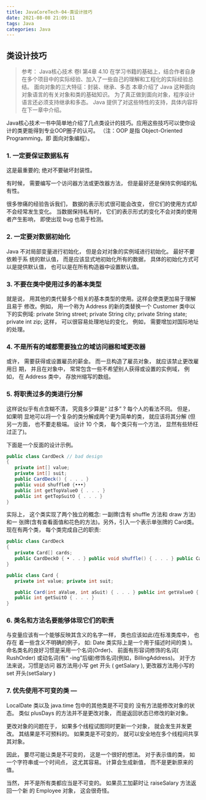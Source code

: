 ```yaml
---
title: JavaCoreTech-04-类设计技巧
date: 2021-08-08 21:09:11
tags: Java
categories: Java
---
```


类设计技巧
------------

> 参考： Java核心技术 卷I 第4章 4.10
> 在学习书籍的基础上，结合作者自身在多个项目中的实际经验、加入了一些自己的理解和工程化的实际经验总结。
> 面向对象的三大特征：封装、继承、多态 
> 本章介绍了 Java 这种面向对象语言的有关对象和类的基础知识。 
> 为了真正做到面向对象，程序设计语言还必须支持继承和多态。 
> Java 提供了对这些特性的支持，具体内容将在下一章中介绍。

Java核心技术一书中简单地介绍了几点类设计的技巧。应用这些技巧可以使你设计的类更能得到专业OOP圈子的认可。
（注：OOP 是指 Object-Oriented Programming，即 面向对象编程）。

### 1. 一定要保证数据私有
   这是最重要的; 绝对不要破坏封装性。
   
有时候， 需要编写一个访问器方法或更改器方法， 但是最好还是保持实例域的私有性。

很多惨痛的经验告诉我们， 数据的表示形式很可能会改变， 但它们的使用方式却不会经常发生变化。
当数据保持私有时， 它们的表示形式的变化不会对类的使用者产生影响， 即使出现 bug 也易于检测。

### 2. 一定要对数据初始化
   Java 不对局部变量进行初始化， 但是会对对象的实例域进行初始化。 
   最好不要依赖于系 统的默认值， 而是应该显式地初始化所有的数据， 具体的初始化方式可以是提供默认值， 也可以是在所有构造器中设置默认值。

### 3. 不要在类中使用过多的基本类型
   就是说， 用其他的类代替多个相关的基本类型的使用。这样会使类更加易于理解且易于 修改。例如， 用一个称为 Address 的新的类替换一个 Customer 类中以下的实例域:
   private String street; private String city; private String state; private int zip;
   这样， 可以很容易处理地址的变化， 例如， 需要增加对国际地址的处理。
   
### 4. 不是所有的域都需要独立的域访问器和域更改器
   或许， 需要获得或设置雇员的薪金。 而一旦构造了雇员对象， 就应该禁止更改雇用日
   期， 并且在对象中， 常常包含一些不希望别人获得或设置的实例域， 例如， 在 Address 类中， 存放州缩写的数组。

### 5. 将职责过多的类进行分解
   这样说似乎有点含糊不清， 究竟多少算是“ 过多” ? 每个人的看法不同。
   但是， 如果明 显地可以将一个复杂的类分解成两个更为简单的类， 就应该将其分解
   (但另一方面， 也不要走极端。 设计 10 个类， 每个类只有一个方法， 显然有些矫枉过正了)。
   
   下面是一个反面的设计示例。
   
```java
public class CardDeck // bad design 
{
   private int[] value;
   private int[] suit;
   public CardDeck() { . . . }
   public void shuffle0 {•••}
   public int getTopValueO { . . . }
   public int getTopSuitO { . . . }
}
```

实际上， 这个类实现了两个独立的概念: 一副牌(含有 shuffle 方法和 draw 方法)和一 张牌(含有查看面值和花色的方法)。另外，引入一个表示单张牌的 Card类。现在有两个类， 每个类完成自己的职责:

```java
public class CardDeck
{
   private Card[] cards;
   public CardDeckO { • . . } public void shuffle() { . . . } public Card getTopO { . . . } public void draw() { . . . }
}

public class Card {
   private int value; private int suit;

   public Card(int aValue, int aSuit) { . . . } public int getValueO { . . . }
   public int getSuitO { . . . }
}
```

### 6. 类名和方法名要能够体现它们的职责
   与变量应该有一个能够反映其含义的名字一样， 类也应该如此(在标准类库中， 也存在 着一些含义不明确的例子， 如: Date 类实际上是一个用于描述时间的类 )。
   命名类名的良好习惯是采用一个名词(Order)、 前面有形容词修饰的名词( RushOrder) 或动名词(有“ -ing”后缀)修饰名词(例如，BillingAddress)。
   对于方法来说，习惯是访问 器方法用小写 get 开头 ( getSalary ), 更改器方法用小写的 set 开头(setSalary )

### 7. 优先使用不可变的类 —
   LocalDate 类以及 java.time 包中的其他类是不可变的 没有方法能修改对象的状态。 
   类似 plusDays 的方法并不是更改对象， 而是返回状态已修改的新对象。

   更改对象的问题在于， 如果多个线程试图同时更新一个对象， 就会发生并发更改。
   其结果是不可预料的。 如果类是不可变的， 就可以安全地在多个线程间共享其对象。

   因此， 要尽可能让类是不可变的， 这是一个很好的想法。
   对于表示值的类， 如一个字符串或一个时间点， 这尤其容易。 计算会生成新值， 而不是更新原来的值。

   当然， 并不是所有类都应当是不可变的。
   如果员工加薪时让 raiseSalary 方法返回一个新 的 Employee 对象， 这会很奇怪。